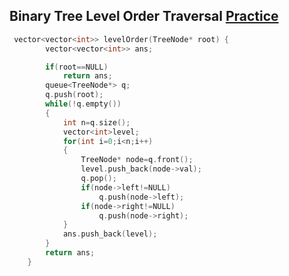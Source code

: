 <h2>Binary Tree Level Order Traversal <a href="https://leetcode.com/problems/binary-tree-level-order-traversal/">Practice</a> </h2>

```cpp
 vector<vector<int>> levelOrder(TreeNode* root) {
        vector<vector<int>> ans;

        if(root==NULL)
            return ans;
        queue<TreeNode*> q;
        q.push(root);
        while(!q.empty())
        {
            int n=q.size();
            vector<int>level;
            for(int i=0;i<n;i++)
            {
                TreeNode* node=q.front();
                level.push_back(node->val);
                q.pop();
                if(node->left!=NULL)
                    q.push(node->left);
                if(node->right!=NULL)
                    q.push(node->right);    
            }
            ans.push_back(level);
        }
        return ans;
    }